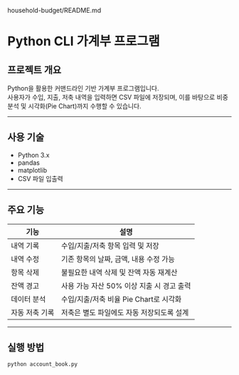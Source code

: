 household-budget/README.md
# Python CLI 가계부 프로그램

## 프로젝트 개요
Python을 활용한 커맨드라인 기반 가계부 프로그램입니다.  
사용자가 수입, 지출, 저축 내역을 입력하면 CSV 파일에 저장되며, 이를 바탕으로 비중 분석 및 시각화(Pie Chart)까지 수행할 수 있습니다.

---

## 사용 기술
- Python 3.x
- pandas
- matplotlib
- CSV 파일 입출력

---

## 주요 기능
|    기능       |            설명                  |
|---------------|----------------------------------|
| 내역 기록      | 수입/지출/저축 항목 입력 및 저장 |
| 내역 수정      | 기존 항목의 날짜, 금액, 내용 수정 가능 |
| 항목 삭제      | 불필요한 내역 삭제 및 잔액 자동 재계산 |
| 잔액 경고      | 사용 가능 자산 50% 이상 지출 시 경고 출력 |
| 데이터 분석    | 수입/지출/저축 비율 Pie Chart로 시각화 |
| 자동 저축 기록 | 저축은 별도 파일에도 자동 저장되도록 설계 |

---

## 실행 방법

```bash
python account_book.py
